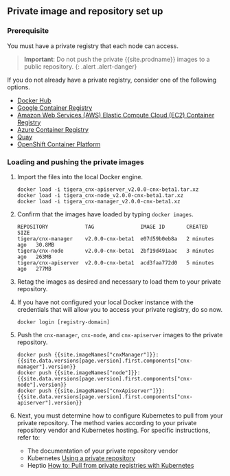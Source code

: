 ## Private image and repository set up


### Prerequisite

You must have a private registry that each node can access. 

> **Important**: Do not push the private {{site.prodname}} images to a public repository.
{: .alert .alert-danger}

If you do not already have a private registry, consider one of the following options.
- [Docker Hub](https://hub.docker.com/)
- [Google Container Registry](https://cloud.google.com/container-registry/)
- [Amazon Web Services (AWS) Elastic Compute Cloud (EC2) Container Registry](https://aws.amazon.com/ecr/pricing/)
- [Azure Container Registry](https://azure.microsoft.com/en-us/services/container-registry/)
- [Quay](https://quay.io/repository/)
- [OpenShift Container Platform](https://access.redhat.com/documentation/en-us/openshift_container_platform/3.6/html-single/installation_and_configuration/#system-requirements)


### Loading and pushing the private images


1. Import the files into the local Docker engine. 

   ```
   docker load -i tigera_cnx-apiserver_v2.0.0-cnx-beta1.tar.xz
   docker load -i tigera_cnx-node_v2.0.0-cnx-beta1.tar.xz
   docker load -i tigera_cnx-manager_v2.0.0-cnx-beta1.xz
   ```

1. Confirm that the images have loaded by typing `docker images`. 

   ```
   REPOSITORY            TAG               IMAGE ID       CREATED         SIZE
   tigera/cnx-manager    v2.0.0-cnx-beta1  e07d59b0eb8a   2 minutes ago   30.8MB
   tigera/cnx-node       v2.0.0-cnx-beta1  2bf19d491aac   3 minutes ago   263MB
   tigera/cnx-apiserver  v2.0.0-cnx-beta1  acd3faa772d0   5 minutes ago   277MB
   ```
   
1. Retag the images as desired and necessary to load them to your private repository.

1. If you have not configured your local Docker instance with the credentials that will 
   allow you to access your private registry, do so now. 

   ```
   docker login [registry-domain]
   ```
   
1. Push the `cnx-manager`, `cnx-node`, and `cnx-apiserver` images to the 
   private repository.

   ```
   docker push {{site.imageNames["cnxManager"]}}:{{site.data.versions[page.version].first.components["cnx-manager"].version}}
   docker push {{site.imageNames["node"]}}:{{site.data.versions[page.version].first.components["cnx-node"].version}}
   docker push {{site.imageNames["cnxApiserver"]}}:{{site.data.versions[page.version].first.components["cnx-apiserver"].version}}
   ```

1. Next, you must determine how to configure Kubernetes to pull from your private repository. The method varies according to your private repository vendor and Kubernetes hosting. For specific instructions, refer to:
   - The documentation of your private repository vendor
   - Kubernetes [Using a private repository](https://kubernetes.io/docs/concepts/containers/images/#using-a-private-registry)
   - Heptio [How to: Pull from private registries with Kubernetes](http://docs.heptio.com/content/private-registries.html)
